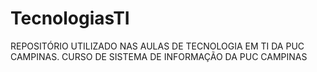 # TecnologiasTI
REPOSITÓRIO UTILIZADO NAS AULAS DE TECNOLOGIA EM TI DA PUC CAMPINAS.
CURSO DE SISTEMA DE INFORMAÇÃO DA PUC CAMPINAS
